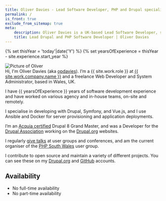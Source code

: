 ```yaml
---
title: Oliver Davies - Lead Software Developer, PHP and Drupal specialist
permalink: /
is_front: true
exclude_from_sitemap: true
meta:
    description: Oliver Davies is a UK-based Lead Software Developer, specialising in Drupal, PHP, and JavaScript.
    title: Lead Drupal and PHP Software Developer | Oliver Davies
---
```


{% set thisYear = 'today'|date('Y') %}
{% set yearsOfExperience = thisYear - site.experience.start_year %}

<div class="markdown" markdown="1">
<div class="w-32 mb-4"><img src="/sites/default/files/images/social-avatar.jpg" alt="Picture of Oliver" class="border rounded-full border-gray"></div>
Hi, I'm Oliver Davies (aka <a href="https://www.google.com/#q=opdavies">opdavies</a>). I’m a {{ site.work.role }} at <a href="{{ site.work.company.url }}?utm_source=oliverdavies.uk&amp;utm_medium=about">{{ site.work.company.name }}</a> and a freelance Web Developer and System Administrator, based in Wales, UK.

I have {{ yearsOfExperience }} years of software development experience and have worked on various agency and in-house teams, on-site and remotely.

I specialise in developing with Drupal, Symfony, and Vue.js, and I use Ansible and Docker for server provisioning and application deployments.

I’m an <a href="https://certification.acquia.com/user/1647756">Acquia certified</a> Drupal 8 Grand Master, and was a Developer for the <a href="https://www.drupal.org/association">Drupal Association</a> working on the <a href="https://www.drupal.org">Drupal.org</a> websites.

I regularly <a href="/talks">give talks</a> at user groups and conferences, and am the current organiser of the <a href="https://www.phpsouthwales.uk">PHP South Wales</a> user group.

I contribute to open source and maintain a variety of different projects. You can see these on my <a href="https://www.drupal.org/u/opdavies">Drupal.org</a> and <a href="https://github.com/opdavies">GitHub</a> accounts.

## Availability

- No full-time availability
- No part-time availability
</div>
